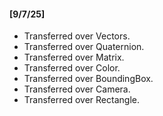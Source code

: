 
#### [9/7/25]
- Transferred over Vectors.
- Transferred over Quaternion.
- Transferred over Matrix.
- Transferred over Color.
- Transferred over BoundingBox.
- Transferred over Camera.
- Transferred over Rectangle.


